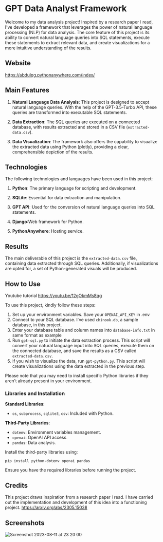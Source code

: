 # GPT Data Analyst Framework

Welcome to my data analysis project! Inspired by a research paper I read, I've developed a framework that leverages the power of natural language processing (NLP) for data analysis. The core feature of this project is its ability to convert natural language queries into SQL statements, execute these statements to extract relevant data, and create visualizations for a more intuitive understanding of the results.

## Website

https://abdulqg.pythonanywhere.com/index/

## Main Features

1. **Natural Language Data Analysis**: This project is designed to accept natural language queries. With the help of the GPT-3.5-Turbo API, these queries are transformed into executable SQL statements.

2. **Data Extraction**: The SQL queries are executed on a connected database, with results extracted and stored in a CSV file (`extracted-data.csv`).

3. **Data Visualization**: The framework also offers the capability to visualize the extracted data using Python (plotly), providing a clear, comprehensible depiction of the results.

## Technologies

The following technologies and languages have been used in this project:

1. **Python**: The primary language for scripting and development.

2. **SQLite**: Essential for data extraction and manipulation.

3. **GPT API**: Used for the conversion of natural language queries into SQL statements.

4. **Django**:Web framework for Python.

5. **PythonAnywhere**: Hosting service.

## Results

The main deliverable of this project is the `extracted-data.csv` file, containing data extracted through SQL queries. Additionally, if visualizations are opted for, a set of Python-generated visuals will be produced.

## How to Use

Youtube tutorial https://youtu.be/12gOkmMs8qg

To use this project, kindly follow these steps:

1. Set up your environment variables. Save your `OPENAI_API_KEY` in .env 
2. Connect to your SQL database. I've used `chinook.db`, a sample database, in this project.
3. Enter your database table and column names into `database-info.txt` in same format as example
4. Run `gpt-sql.py` to initiate the data extraction process. This script will convert your natural language input into SQL queries, execute them on the connected database, and save the results as a CSV called `extracted-data.csv`.
5. If you wish to visualize the data, run `gpt-python.py`. This script will create visualizations using the data extracted in the previous step.

Please note that you may need to install specific Python libraries if they aren't already present in your environment.

### Libraries and Installation

**Standard Libraries**:
- `os`, `subprocess`, `sqlite3`, `csv`: Included with Python.

**Third-Party Libraries**:
- `dotenv`: Environment variables management.
- `openai`: OpenAI API access.
- `pandas`: Data analysis.

Install the third-party libraries using:

`
pip install python-dotenv openai pandas
`

Ensure you have the required libraries before running the project.

## Credits

This project draws inspiration from a research paper I read. I have carried out the implementation and development of this idea into a functioning project. https://arxiv.org/abs/2305.15038

## Screenshots

![Screenshot 2023-08-11 at 23 20 00](https://github.com/abdulqgg/GPT-data-analyst-framework/assets/43912641/b5fc0985-856e-422c-833f-95af90804eea)



